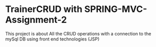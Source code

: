 # TrainerCRUD with SPRING-MVC-Assignment-2

This project is about All the CRUD operations with a connection to the mySql DB
using front end technologies (JSP) 
